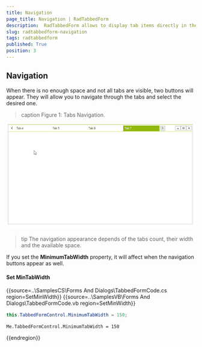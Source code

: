 ```yaml
---
title: Navigation
page_title: Navigation | RadTabbedForm
description:  RadTabbedForm allows to display tab items directly in the title bar  
slug: radtabbedform-navigation 
tags: radtabbedform
published: True
position: 3
---
```


## Navigation

When there is no enough space and not all tabs are visible, two buttons will appear. They will allow you to navigate through the tabs and select the desired one. 

>caption Figure 1: Tabs Navigation.

![radtabbedform-navigation001](images/radtabbedform-navigation001.gif)

>tip The navigation appearance depends of the tabs count, their width and the available space.

If you set the __MinimumTabWidth__ property,  it will affect when the navigation buttons appear as well.

#### Set MinTabWidth

{{source=..\SamplesCS\Forms And Dialogs\TabbedFormCode.cs region=SetMinWidth}} 
{{source=..\SamplesVB\Forms And Dialogs\TabbedFormCode.vb region=SetMinWidth}}
````C#
this.TabbedFormControl.MinimumTabWidth = 150;

````
````VB.NET
Me.TabbedFormControl.MinimumTabWidth = 150

```` 


{{endregion}} 


